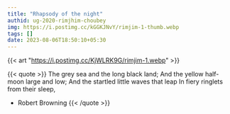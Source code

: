 ```yaml
---
title: "Rhapsody of the night"
authid: ug-2020-rimjhim-choubey
img: https://i.postimg.cc/kGGKJNvY/rimjim-1-thumb.webp
tags: []
date: 2023-08-06T18:50:10+05:30
---
```


{{< art "https://i.postimg.cc/KjWLRK9G/rimjim-1.webp" >}}

{{< quote >}}
The grey sea and the long black land;
And the yellow half-moon large and low;
And the startled little waves that leap
In fiery ringlets from their sleep,

- Robert Browning
  {{< /quote >}}
